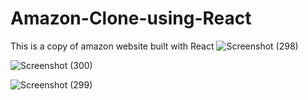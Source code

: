 # Amazon-Clone-using-React
 
 
 This is a copy of amazon website built with React
![Screenshot (298)](https://user-images.githubusercontent.com/88320958/198835516-e52764d0-ff51-415b-8450-b46045286ce0.png)


![Screenshot (300)](https://user-images.githubusercontent.com/88320958/198835588-2b91bf62-da59-4dd2-baa9-87ea5e2ab722.png)


![Screenshot (299)](https://user-images.githubusercontent.com/88320958/198835592-308d9545-c668-496d-be74-be1102dc23b9.png)
